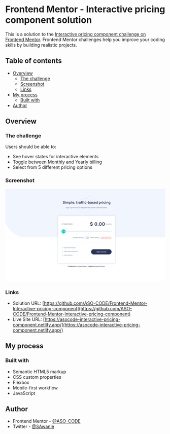 # Frontend Mentor - Interactive pricing component solution

This is a solution to the [Interactive pricing component challenge on Frontend Mentor](https://www.frontendmentor.io/challenges/interactive-pricing-component-t0m8PIyY8). Frontend Mentor challenges help you improve your coding skills by building realistic projects.

## Table of contents

- [Overview](#overview)
  - [The challenge](#the-challenge)
  - [Screenshot](#screenshot)
  - [Links](#links)
- [My process](#my-process)
  - [Built with](#built-with)
- [Author](#author)

## Overview

### The challenge

Users should be able to:

- See hover states for interactive elements
- Toggle between Monthly and Yearly billing
- Select from 5 different pricing options

### Screenshot

![](./Screenshot.png)

### Links

- Solution URL: [https://github.com/ASO-CODE/Frontend-Mentor-Interactive-pricing-component](https://github.com/ASO-CODE/Frontend-Mentor-Interactive-pricing-component)
- Live Site URL: [https://asocode-interactive-pricing-component.netlify.app/](https://asocode-interactive-pricing-component.netlify.app/)

## My process

### Built with

- Semantic HTML5 markup
- CSS custom properties
- Flexbox
- Mobile-first workflow
- JavaScript

## Author

- Frontend Mentor - [@ASO-CODE](https://www.frontendmentor.io/profile/ASO-CODE)
- Twitter - [@SAwanle](https://www.twitter.com/SAwanle)
